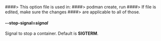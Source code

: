####> This option file is used in:
####> podman create, run
####> If file is edited, make sure the changes
####> are applicable to all of those.

#### **--stop-signal**=_signal_

Signal to stop a container. Default is **SIGTERM**.
